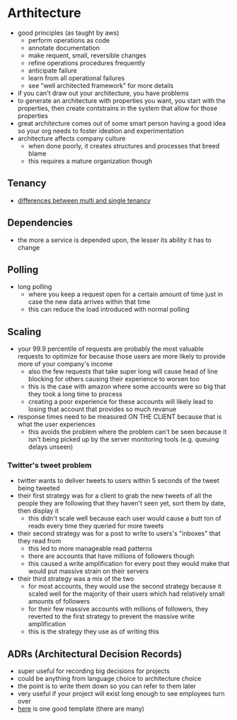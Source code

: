 # Arthitecture

- good principles (as taught by aws)
  - perform operations as code
  - annotate documentation
  - make requent, small, reversible changes
  - refine operations procedures frequently
  - anticipate failure
  - learn from all operational failures
  - see "well architected framework" for more details
- if you can't draw out your architecture, you have problems
- to generate an architecture with properties you want, you start with the properties, then create contstrains in the system that allow for those properties
- great architecture comes out of some smart person having a good idea so your org needs to foster ideation and experimentation
- architecture affects company culture
  - when done poorly, it creates structures and processes that breed blame
  - this requires a mature organization though

## Tenancy
- [differences between multi and single tenancy](https://www.netsolutions.com/insights/5-reasons-why-you-should-choose-multi-tenant-architecture-for-your-saas-application/)

## Dependencies
- the more a service is depended upon, the lesser its ability it has to change

## Polling
- long polling
  - where you keep a request open for a certain amount of time just in case the new data arrives within that time
  - this can reduce the load introduced with normal polling

## Scaling

- your 99.9 percentile of requests are probably the most valuable requests to optimize for because those users are more likely to provide more of your company's income
  - also the few requests that take super long will cause head of line blocking for others causing their experience to worsen too
  - this is the case with amazon where some accounts were so big that they took a long time to process
  - creating a poor experience for these accounts will likely lead to losing that account that provides so much revanue
- response times need to be measured ON THE CLIENT because that is what the user experiences
  - this avoids the problem where the problem can't be seen because it isn't being picked up by the server monitoring tools (e.g. queuing delays unseen)

### Twitter's tweet problem
- twitter wants to deliver tweets to users within 5 seconds of the tweet being tweeted
- their first strategy was for a client to grab the new tweets of all the people they are following that they haven't seen yet, sort them by date, then display it
  - this didn't scale well because each user would cause a butt ton of reads every time they queried for more tweets
- their second strategy was for a post to write to users's "inboxes" that they read from
  - this led to more manageable read patterns
  - there are accounts that have millions of followers though
  - this caused a write amplification for every post they would make that would put massive strain on their servers
- their third strategy was a mix of the two
  - for most accounts, they would use the second strategy because it scaled well for the majority of their users which had relatively small amounts of followers
  - for their few massive accounts with millions of followers, they reverted to the first strategy to prevent the massive write amplification
  - this is the strategy they use as of writing this

## ADRs (Architectural Decision Records)
- super useful for recording big decisions for projects
- could be anything from language choice to architecture choice
- the point is to write them down so you can refer to them later
- very useful if your project will exist long enough to see employees turn over
- [here](https://adr.github.io/madr/#the-template) is one good template (there are many)